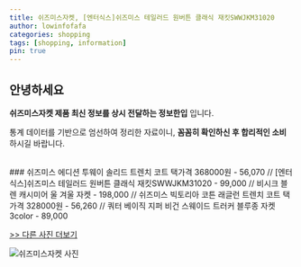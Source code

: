 ```yaml
---
title: 쉬즈미스자켓, [엔터식스]쉬즈미스 테일러드 원버튼 클래식 재킷SWWJKM31020
author: lowinfofafa
categories: shopping
tags: [shopping, information]
pin: true
---
```


## 안녕하세요

**쉬즈미스자켓 제품 최신 정보를 상시 전달하는 정보한입** 입니다.

통계 데이터를 기반으로 엄선하여 정리한 자료이니, **꼼꼼히 확인하신 후 합리적인 소비**하시길 바랍니다.

<br >
### 쉬즈미스 에디션 투웨이 솔리드 트렌치 코트 택가격 368000원 - 56,070 // [엔터식스]쉬즈미스 테일러드 원버튼 클래식 재킷SWWJKM31020 - 99,000 // 비시크 블렌 캐시미어 울 겨울 자켓 - 198,000 // 쉬즈미스 빅토리아 코튼 래글런 트렌치 코트 택가격 328000원 - 56,260 // 쿼터 베이직 지퍼 비건 스웨이드 트러커 블루종 자켓 3color - 89,000

[>> 다른 사진 더보기](https://chengsprint.mycafe24.com/2050%eb%8c%80-%ec%97%ac%ec%9e%90%eb%93%a4%ec%9d%b4-%eb%a7%8e%ec%9d%b4-%ea%b5%ac%eb%a7%a4%ed%95%9c-%ec%89%ac%ec%a6%88%eb%af%b8%ec%8a%a4%ec%9e%90%ec%bc%93-%eb%b2%a0%ec%8a%a4%ed%8a%b8-10-%ec%86%8c/)

![쉬즈미스자켓 사진](https://thumbnail8.coupangcdn.com/thumbnails/remote/230x230ex/image/vendor_inventory/84ea/a9c02912a13c2e181fad1b37c75cd648f23ad0e23ba99fccb335ef559c06.jpg)
                                